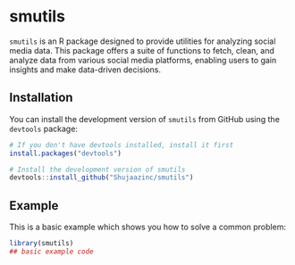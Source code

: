 
# smutils

<!-- badges: start -->
<!-- badges: end -->

`smutils` is an R package designed to provide utilities for analyzing social media data. This package offers a suite of functions to fetch, clean, and analyze data from various social media platforms, enabling users to gain insights and make data-driven decisions.

## Installation

You can install the development version of `smutils` from GitHub using the `devtools` package:

``` r
# If you don't have devtools installed, install it first
install.packages("devtools")

# Install the development version of smutils
devtools::install_github("Shujaazinc/smutils")
```

## Example

This is a basic example which shows you how to solve a common problem:

``` r
library(smutils)
## basic example code
```

